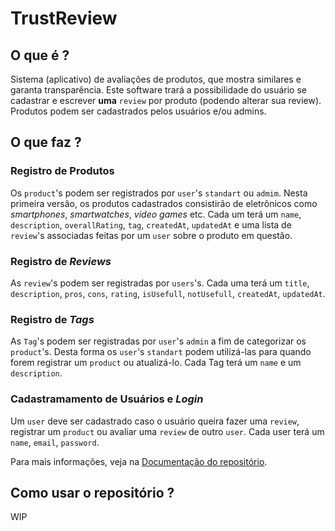 # TrustReview

## O que é ?

Sistema (aplicativo) de avaliações de produtos, que mostra similares e garanta transparência. Este software trará a possibilidade do usuário se cadastrar e escrever **uma** `review` por produto (podendo alterar sua review). Produtos podem ser cadastrados pelos usuários e/ou admins.

## O que faz ?

### Registro de Produtos

Os `product`'s podem ser registrados por `user`'s `standart` ou `admim`. Nesta primeira versão, os produtos cadastrados consistirão de eletrônicos como *smartphones*, *smartwatches*, *video games* etc. Cada um terá um `name`, `description`, `overallRating`, `tag`, `createdAt`, `updatedAt` e uma lista de `review`'s associadas feitas por um `user` sobre o produto em questão.

### Registro de *Reviews*

As `review`'s podem ser registradas por `users`'s. Cada uma terá um `title`, `description`, `pros`, `cons`, `rating`, `isUsefull`, `notUsefull`, `createdAt`, `updatedAt`.

### Registro de *Tags*

As `Tag`'s podem ser registradas por `user`'s `admin` a fim de categorizar os `product`'s. Desta forma os `user`'s `standart` podem utilizá-las para quando forem registrar um `product` ou atualizá-lo. Cada Tag terá um `name` e um `description`.

### Cadastramamento de Usuários e *Login*

Um `user` deve ser cadastrado caso o usuário queira fazer uma `review`, registrar um `product` ou avaliar uma `review` de outro `user`. Cada user terá um `name`, `email`, `password`.

Para mais informações, veja na [Documentação do repositório](https://github.com/marceloareas/TrustReview/wiki).

## Como usar o repositório ?

WIP